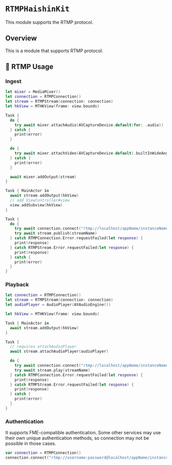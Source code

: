 # ``RTMPHaishinKit``
This module supports the RTMP protocol.

## Overview
This is a module that supports RTMP protocol. 

## 📓 RTMP Usage
### Ingest
```swift
let mixer = MediaMixer()
let connection = RTMPConnection()
let stream = RTMPStream(connection: connection)
let hkView = MTHKView(frame: view.bounds)

Task {
  do {
    try await mixer.attachAudio(AVCaptureDevice.default(for: .audio))
  } catch {
    print(error)
  }

  do {
    try await mixer.attachVideo(AVCaptureDevice.default(.builtInWideAngleCamera, for: .video, position: .back))
  } catch {
    print(error)
  }

  await mixer.addOutput(stream)
}

Task { MainActor in
  await stream.addOutput(hkView)
  // add ViewController#view
  view.addSubview(hkView)
}

Task {
  do {
    try await connection.connect("rtmp://localhost/appName/instanceName")
    try await stream.publish(streamName)
  } catch RTMPConnection.Error.requestFailed(let response) {
    print(response)
  } catch RTMPStream.Error.requestFailed(let response) {
    print(response)
  } catch {
    print(error)
  }
}
```

### Playback
```swift
let connection = RTMPConnection()
let stream = RTMPStream(connection: connection)
let audioPlayer = AudioPlayer(AVAudioEngine())

let hkView = MTHKView(frame: view.bounds)

Task { MainActor in
  await stream.addOutput(hkView)
}

Task {
  // requires attachAudioPlayer
  await stream.attachAudioPlayer(audioPlayer)

  do {
    try await connection.connect("rtmp://localhost/appName/instanceName")
    try await stream.play(streamName)
  } catch RTMPConnection.Error.requestFailed(let response) {
    print(response)
  } catch RTMPStream.Error.requestFailed(let response) {
    print(response)
  } catch {
    print(error)
  }
}
```

### Authentication
It supports FME-compatible authentication. Some other services may use their own unique authentication methods, so connection may not be possible in those cases.
```swift
var connection = RTMPConnection()
connection.connect("rtmp://username:password@localhost/appName/instanceName")
```

